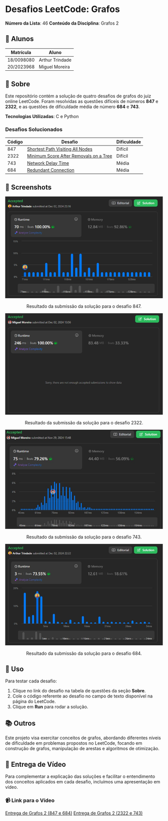 # Desafios LeetCode: Grafos

**Número da Lista**: 46 
**Conteúdo da Disciplina**: Grafos 2  

## 👥 Alunos
| Matrícula   | Aluno           |
|-------------|------------------|
| 18/0098080  | Arthur Trindade  |
| 20/2023968  | Miguel Moreira   |

## 📝 Sobre
Este repositório contém a solução de quatro desafios de grafos do juiz online LeetCode. Foram resolvidas as questões difíceis de números **847** e **2322**, e as questões de dificuldade média de número **684** e **743**.

**Tecnologias Utilizadas**: C e Python

### Desafios Solucionados
| Código | Desafio                                                                                                      | Dificuldade |
|--------|--------------------------------------------------------------------------------------------------------------|-------------|
| 847    | [Shortest Path Visiting All Nodes](https://leetcode.com/problems/shortest-path-visiting-all-nodes/description/) | Difícil     |
| 2322   | [Minimum Score After Removals on a Tree](https://leetcode.com/problems/minimum-score-after-removals-on-a-tree/description/) | Difícil     |
| 743    | [Network Delay Time](https://leetcode.com/problems/network-delay-time/description/)                          | Média       |
| 684    | [Redundant Connection](https://leetcode.com/problems/redundant-connection/description/)                      | Média       |

## 📸 Screenshots
<p align="center">
  <img src="img/847.jpeg" alt="Resultado da submissão do desafio 847">
</p>

<p align="center">
  Resultado da submissão da solução para o desafio 847.
</p>

<p align="center">
  <img src="img/2322.png" alt="Resultado da submissão do desafio 2322">
</p>

<p align="center">
  Resultado da submissão da solução para o desafio 2322.
</p>

<p align="center">
  <img src="img/743.jpg" alt="Resultado da submissão do desafio 743">
</p>

<p align="center">
  Resultado da submissão da solução para o desafio 743.
</p>

<p align="center">
  <img src="img/684.jpeg" alt="Resultado da submissão do desafio 684">
</p>

<p align="center">
  Resultado da submissão da solução para o desafio 684.
</p>


## 🚀 Uso
Para testar cada desafio:
1. Clique no link do desafio na tabela de questões da seção **Sobre**.
2. Cole o código referente ao desafio no campo de texto disponível na página do LeetCode.
3. Clique em **Run** para rodar a solução.

## 📚 Outros
Este projeto visa exercitar conceitos de grafos, abordando diferentes níveis de dificuldade em problemas propostos no LeetCode, focando em construção de grafos, manipulação de arestas e algoritmos de otimização.

## 🎥 Entrega de Vídeo

Para complementar a explicação das soluções e facilitar o entendimento dos conceitos aplicados em cada desafio, incluímos uma apresentação em vídeo.

### 📹 Link para o Vídeo
[Entrega de Grafos 2 (847 e 684)](https://youtu.be/9S6w02Sk8Sc)
[Entrega de Grafos 2 (2322 e 743)](https://youtu.be/WYRNyRq0BjY)
